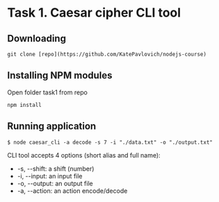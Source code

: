 # Task 1. Caesar cipher CLI tool

## Downloading

```
git clone [repo](https://github.com/KatePavlovich/nodejs-course)
```

## Installing NPM modules

Open folder task1 from repo

```
npm install
```

## Running application

```
$ node caesar_cli -a decode -s 7 -i "./data.txt" -o "./output.txt"
```

CLI tool accepts 4 options (short alias and full name):

- -s, --shift: a shift (number)
- -i, --input: an input file
- -o, --output: an output file
- -a, --action: an action encode/decode
